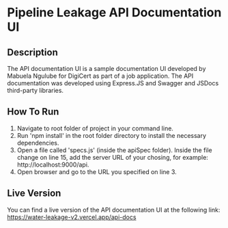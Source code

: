 # Pipeline Leakage API Documentation UI

## Description

The API documentation UI is a sample documentation UI developed by Mabuela Ngulube for DigiCert as part of a job application. The API documentation was developed using Express.JS and Swagger and JSDocs third-party libraries.

## How To Run

1. Navigate to root folder of project in your command line.
2. Run 'npm install' in the root folder directory to install the necessary dependencies.
3. Open a file called 'specs.js' (inside the apiSpec folder). Inside the file change on line 15, add the server URL of your chosing, for example: http://localhost:9000/api.
4. Open browser and go to the URL you specified on line 3.

## Live Version

You can find a live version of the API documentation UI at the following link: https://water-leakage-v2.vercel.app/api-docs
